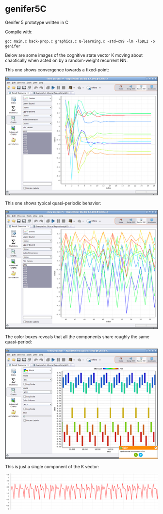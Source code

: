 # genifer5C
Genifer 5 prototype written in C

Compile with:

    gcc main.c back-prop.c graphics.c Q-learning.c -std=c99 -lm -lSDL2 -o genifer

Below are some images of the cognitive state vector K moving about chaotically when acted on by a random-weight recurrent NN.

This one shows convergence towards a fixed-point:

<img src="https://raw.githubusercontent.com/Cybernetic1/genifer5-c/master/K-wandering-fixed-point.png" title="Fixed point"/>

This one shows typical quasi-periodic behavior:

<img src="https://raw.githubusercontent.com/Cybernetic1/genifer5-c/master/K-wandering-quasi-orbit.png" title="Quasi-periodic"/>

The color boxes reveals that all the components share roughly the same quasi-period:

<img src="https://raw.githubusercontent.com/Cybernetic1/genifer5-c/master/K-wandering-color-boxes.png" title="Color boxes showing regularity of orbit"/>

This is just a single component of the K vector:

<img src="https://raw.githubusercontent.com/Cybernetic1/genifer5-c/master/K-wandering-1-component.png" title="Single component of the K vector"/>


